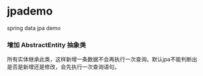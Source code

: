 # jpademo
spring data jpa demo

### 增加 AbstractEntity 抽象类

所有实体继承此类，这样新增一条数据不会再执行一次查询。默认jpa不能判断出是否是新增还是修改，会先执行一次查询语句。

